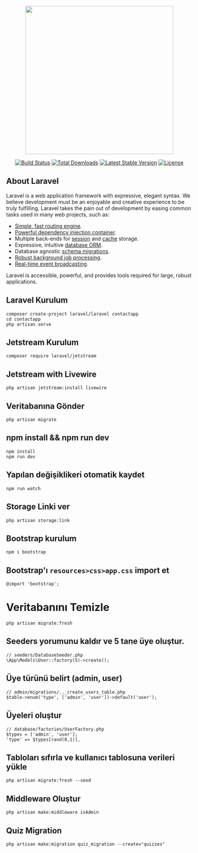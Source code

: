 <p align="center"><a href="https://laravel.com" target="_blank"><img src="https://raw.githubusercontent.com/laravel/art/master/logo-lockup/5%20SVG/2%20CMYK/1%20Full%20Color/laravel-logolockup-cmyk-red.svg" width="400"></a></p>

<p align="center">
<a href="https://travis-ci.org/laravel/framework"><img src="https://travis-ci.org/laravel/framework.svg" alt="Build Status"></a>
<a href="https://packagist.org/packages/laravel/framework"><img src="https://img.shields.io/packagist/dt/laravel/framework" alt="Total Downloads"></a>
<a href="https://packagist.org/packages/laravel/framework"><img src="https://img.shields.io/packagist/v/laravel/framework" alt="Latest Stable Version"></a>
<a href="https://packagist.org/packages/laravel/framework"><img src="https://img.shields.io/packagist/l/laravel/framework" alt="License"></a>
</p>

## About Laravel

Laravel is a web application framework with expressive, elegant syntax. We believe development must be an enjoyable and creative experience to be truly fulfilling. Laravel takes the pain out of development by easing common tasks used in many web projects, such as:

- [Simple, fast routing engine](https://laravel.com/docs/routing).
- [Powerful dependency injection container](https://laravel.com/docs/container).
- Multiple back-ends for [session](https://laravel.com/docs/session) and [cache](https://laravel.com/docs/cache) storage.
- Expressive, intuitive [database ORM](https://laravel.com/docs/eloquent).
- Database agnostic [schema migrations](https://laravel.com/docs/migrations).
- [Robust background job processing](https://laravel.com/docs/queues).
- [Real-time event broadcasting](https://laravel.com/docs/broadcasting).

Laravel is accessible, powerful, and provides tools required for large, robust applications.

## Laravel Kurulum
```
composer create-project laravel/laravel contactapp
cd contactapp
php artisan serve
```
## Jetstream Kurulum
```
composer require laravel/jetstream
```
## Jetstream with Livewire
```
php artisan jetstream:install livewire
```
## Veritabanına Gönder
```
php artisan migrate
```
## npm install && npm run dev
```
npm install
npm run dev
```
## Yapılan değişiklikeri otomatik kaydet
```
npm run watch
```
## Storage Linki ver
```
php artisan storage:link
```
## Bootstrap kurulum
```
npm i bootstrap
```
## Bootstrap'ı ```resources>css>app.css``` import et
```
@import 'bootstrap';
```
# Veritabanını Temizle
```
php artisan migrate:fresh
```
## Seeders yorumunu kaldır ve 5 tane üye oluştur.
```
// seeders/DatabaseSeeder.php
\App\Models\User::factory(5)->create();
```
## Üye türünü belirt (admin, user)
```
// admin/migrations/.._create_users_table.php
$table->enum('type', ['admin', 'user'])->default('user');
```
## Üyeleri oluştur
```
// database/factories/UserFactory.php
$types = ['admin', 'user'];
'type' => $types[rand(0,1)],
```
## Tabloları sıfırla ve kullanıcı tablosuna verileri yükle
```
php artisan migrate:fresh --seed
```
## Middleware Oluştur
```
php artisan make:middleware isAdmin
```
## Quiz Migration
```
php artisan make:migration quiz_migration --create="quizzes"
```